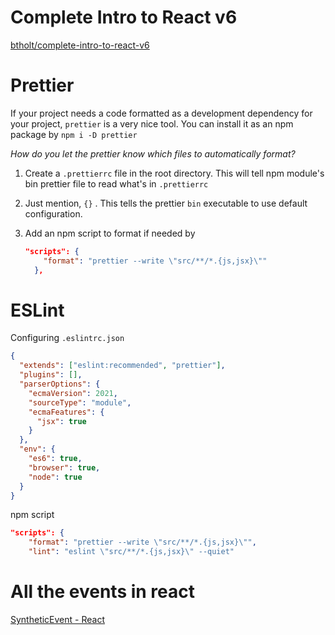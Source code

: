# Complete Intro to React v6

[btholt/complete-intro-to-react-v6](https://github.com/btholt/complete-intro-to-react-v6)

# Prettier

If your project needs a code formatted as a development dependency for your project, `prettier` is a very nice tool. You can install it as an npm package by `npm i -D prettier`

*How do you let the prettier know which files to automatically format?*

1. Create a `.prettierrc` file in the root directory. This will tell npm module's bin prettier file to read what's in `.prettierrc`
2. Just mention, `{}` . This tells the prettier `bin` executable to use default configuration.
3. Add an npm script to format if needed by 
    
    ```json
    "scripts": {
        "format": "prettier --write \"src/**/*.{js,jsx}\""
      },
    ```
    

# ESLint

Configuring `.eslintrc.json`

```json
{
  "extends": ["eslint:recommended", "prettier"],
  "plugins": [],
  "parserOptions": {
    "ecmaVersion": 2021,
    "sourceType": "module",
    "ecmaFeatures": {
      "jsx": true
    }
  },
  "env": {
    "es6": true,
    "browser": true,
    "node": true
  }
}
```

npm script

```json
"scripts": {
    "format": "prettier --write \"src/**/*.{js,jsx}\"",
    "lint": "eslint \"src/**/*.{js,jsx}\" --quiet"
```

# All the events in react

[SyntheticEvent - React](https://reactjs.org/docs/events.html#supported-events)